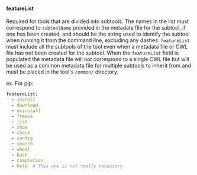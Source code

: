 #### featureList
Required for tools that are divided into subtools. The names in the list must correspond to `subtoolName` 
provided in the metadata file for the subtool, if one has been created, and should be the string used to identify the 
subtool when running it from the command line, excluding any dashes. `featureList` must include all the subtools of the tool
even when a metadata file or CWL file has not been created for the subtool. When the `featureList` field is populated 
the metadata file will not correspond to a single CWL file but will be used as a common metadata file for multiple 
subtools to inherit from and must be placed in the tool's `common/` directory.

ex. For pip:
```yaml
featureList:
  - install
  - download
  - uninstall
  - freeze
  - list
  - show
  - check
  - config
  - search
  - wheel
  - hash
  - completion
  - help  # This one is not really necessary
```